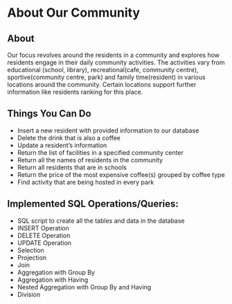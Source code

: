 # About Our Community 

About 
---------
Our focus revolves around the residents in a community and explores how residents
engage in their daily community activities. The activities vary from educational
(school, library), recreational(cafe, community centre), sportive(community centre, park) 
and family time(resident)  in various locations around the community. Certain locations support
further information like residents ranking for this place.

Things You Can Do
--------
- Insert a new resident with provided information to our database
- Delete the drink that is also a coffee
- Update a resident’s information
- Return the list of facilities in a specified community center
- Return all the names of residents in the community
- Return all residents that are in schools
- Return the price of the most expensive coffee(s) grouped by coffee type
- Find activity that are being hosted in every park

Implemented SQL Operations/Queries:
--------
- SQL script to create all the tables and data in the database
- INSERT Operation
- DELETE Operation
- UPDATE Operation
- Selection
- Projection
- Join
- Aggregation with Group By
- Aggregation with Having
- Nested Aggregation with Group By and Having
- Division

